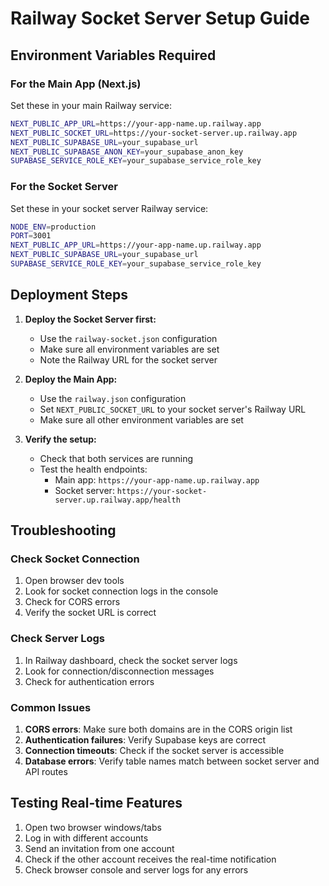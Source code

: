 # Railway Socket Server Setup Guide

## Environment Variables Required

### For the Main App (Next.js)
Set these in your main Railway service:

```bash
NEXT_PUBLIC_APP_URL=https://your-app-name.up.railway.app
NEXT_PUBLIC_SOCKET_URL=https://your-socket-server.up.railway.app
NEXT_PUBLIC_SUPABASE_URL=your_supabase_url
NEXT_PUBLIC_SUPABASE_ANON_KEY=your_supabase_anon_key
SUPABASE_SERVICE_ROLE_KEY=your_supabase_service_role_key
```

### For the Socket Server
Set these in your socket server Railway service:

```bash
NODE_ENV=production
PORT=3001
NEXT_PUBLIC_APP_URL=https://your-app-name.up.railway.app
NEXT_PUBLIC_SUPABASE_URL=your_supabase_url
SUPABASE_SERVICE_ROLE_KEY=your_supabase_service_role_key
```

## Deployment Steps

1. **Deploy the Socket Server first:**
   - Use the `railway-socket.json` configuration
   - Make sure all environment variables are set
   - Note the Railway URL for the socket server

2. **Deploy the Main App:**
   - Use the `railway.json` configuration
   - Set `NEXT_PUBLIC_SOCKET_URL` to your socket server's Railway URL
   - Make sure all other environment variables are set

3. **Verify the setup:**
   - Check that both services are running
   - Test the health endpoints:
     - Main app: `https://your-app-name.up.railway.app`
     - Socket server: `https://your-socket-server.up.railway.app/health`

## Troubleshooting

### Check Socket Connection
1. Open browser dev tools
2. Look for socket connection logs in the console
3. Check for CORS errors
4. Verify the socket URL is correct

### Check Server Logs
1. In Railway dashboard, check the socket server logs
2. Look for connection/disconnection messages
3. Check for authentication errors

### Common Issues
1. **CORS errors**: Make sure both domains are in the CORS origin list
2. **Authentication failures**: Verify Supabase keys are correct
3. **Connection timeouts**: Check if the socket server is accessible
4. **Database errors**: Verify table names match between socket server and API routes

## Testing Real-time Features

1. Open two browser windows/tabs
2. Log in with different accounts
3. Send an invitation from one account
4. Check if the other account receives the real-time notification
5. Check browser console and server logs for any errors
